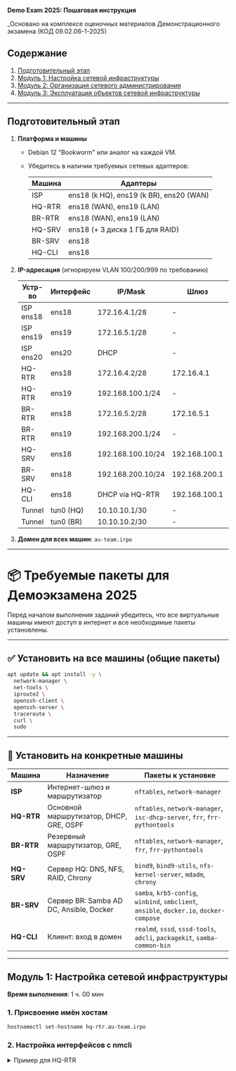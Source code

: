 **Demo Exam 2025: Пошаговая инструкция**

_Основано на комплексе оценочных материалов Демонстрационного экзамена (КОД 09.02.06-1-2025)

## Содержание

1. [Подготовительный этап](#подготовительный-этап)
2. [Модуль 1: Настройка сетевой инфраструктуры](#модуль-1-настройка-сетевой-инфраструктуры)
3. [Модуль 2: Организация сетевого администрирования](#модуль-2-организация-сетевого-администрирования)
4. [Модуль 3: Эксплуатация объектов сетевой инфраструктуры](#модуль-3-эксплуатация-объектов-сетевой-инфраструктуры)

---

## Подготовительный этап

1. **Платформа и машины**
   - Debian 12 "Bookworm" или аналог на каждой VM.
   - Убедитесь в наличии требуемых сетевых адаптеров:

     | Машина    | Адаптеры                                   |
     |-----------|--------------------------------------------|
     | ISP       | ens18 (k HQ), ens19 (k BR), ens20 (WAN)    |
     | HQ-RTR    | ens18 (WAN), ens19 (LAN)                   |
     | BR-RTR    | ens18 (WAN), ens19 (LAN)                   |
     | HQ-SRV    | ens18 (+ 3 диска 1 ГБ для RAID)            |
     | BR-SRV    | ens18                                     |
     | HQ-CLI    | ens18                                     |

2. **IP-адресация** (игнорируем VLAN 100/200/999 по требованию)

   | Устр-во   | Интерфейс     | IP/Mask          | Шлюз          | Комментарий               |
   |-----------|---------------|------------------|---------------|--------------------------|
   | ISP ens18 | ens18         | 172.16.4.1/28    | -             | связь с HQ               |
   | ISP ens19 | ens19         | 172.16.5.1/28    | -             | связь с BR               |
   | ISP ens20 | ens20         | DHCP             | -             | выход в интернет         |
   | HQ-RTR    | ens18         | 172.16.4.2/28    | 172.16.4.1    |                          |
   | HQ-RTR    | ens19         | 192.168.100.1/24 | -             | LAN HQ                   |
   | BR-RTR    | ens18         | 172.16.5.2/28    | 172.16.5.1    |                          |
   | BR-RTR    | ens19         | 192.168.200.1/24 | -             | LAN BR                   |
   | HQ-SRV    | ens18         | 192.168.100.10/24| 192.168.100.1 |                          |
   | BR-SRV    | ens18         | 192.168.200.10/24| 192.168.200.1 |                          |
   | HQ-CLI    | ens18         | DHCP via HQ-RTR  | 192.168.100.1 |                          |
   | Tunnel    | tun0 (HQ)     | 10.10.10.1/30    | -             |                          |
   | Tunnel    | tun0 (BR)     | 10.10.10.2/30    | -             |                          |

3. **Домен для всех машин**: `au-team.irpo`

---

# 📦 Требуемые пакеты для Демоэкзамена 2025

Перед началом выполнения заданий убедитесь, что все виртуальные машины имеют доступ в интернет и все необходимые пакеты установлены.

---

## ✅ Установить на все машины (общие пакеты)

```bash
apt update && apt install -y \
  network-manager \
  net-tools \
  iproute2 \
  openssh-client \
  openssh-server \
  traceroute \
  curl \
  sudo
```

---

## 📌 Установить на конкретные машины

| Машина     | Назначение                                | Пакеты к установке                                                                 |
|------------|-------------------------------------------|-------------------------------------------------------------------------------------|
| **ISP**    | Интернет-шлюз и маршрутизатор             | `nftables`, `network-manager`                                                      |
| **HQ-RTR** | Основной маршрутизатор, DHCP, GRE, OSPF   | `nftables`, `network-manager`, `isc-dhcp-server`, `frr`, `frr-pythontools`         |
| **BR-RTR** | Резервный маршрутизатор, GRE, OSPF        | `nftables`, `network-manager`, `frr`, `frr-pythontools`                            |
| **HQ-SRV** | Сервер HQ: DNS, NFS, RAID, Chrony         | `bind9`, `bind9-utils`, `nfs-kernel-server`, `mdadm`, `chrony`                     |
| **BR-SRV** | Сервер BR: Samba AD DC, Ansible, Docker   | `samba`, `krb5-config`, `winbind`, `smbclient`, `ansible`, `docker.io`, `docker-compose` |
| **HQ-CLI** | Клиент: вход в домен                      | `realmd`, `sssd`, `sssd-tools`, `adcli`, `packagekit`, `samba-common-bin`          |

---

## Модуль 1: Настройка сетевой инфраструктуры

**Время выполнения**: 1 ч. 00 мин 

### 1. Присвоение имён хостам
```bash
hostnamectl set-hostname hq-rtr.au-team.irpo
```

### 2. Настройка интерфейсов с nmcli
<details>
<summary>Пример для HQ-RTR</summary>
```bash
nmcli con add type ethernet con-name WAN ifname ens18 ip4 172.16.4.2/28 gw4 172.16.4.1
nmcli con mod WAN ipv4.dns 8.8.8.8
nmcli con up WAN

nmcli con add type ethernet con-name LAN ifname ens19 ip4 192.168.100.1/24
nmcli con up LAN
```
</details>

### 3. Конфигурация ISP
```bash
nmcli con add type ethernet con-name TO-HQ ifname ens18 ip4 172.16.4.1/28
nmcli con up TO-HQ

nmcli con add type ethernet con-name TO-BR ifname ens19 ip4 172.16.5.1/28
nmcli con up TO-BR

nmcli con add type ethernet con-name WAN-DHCP ifname ens20
nmcli con up WAN-DHCP
```

### 4. Включение IP-форвардинга и NAT (nftables)
Для настройки NAT и включения IP-форвардинга на ваших маршрутизаторах (HQ-RTR и BR-RTR) выполните следующие шаги:

---

## 1. Включаем IP-форвардинг

1. Отредактируйте файл `/etc/sysctl.conf`:
   ```bash
   echo "net.ipv4.ip_forward=1" > /etc/sysctl.conf
   ```
2. Примените настройку:
   ```bash
   sysctl -з
   ```
3. Убедитесь, что forwarding включён:
   ```bash
   sysctl net.ipv4.ip_forward
   # должно быть net.ipv4.ip_forward = 1
   ```

---

# 2. Настройка NAT (MASQUERADE) через iptables

Предположим, ваш «внешний» интерфейс для выхода в Интернет — `enp0s8`. Тогда:

## HQ-RTR

```bash
# Filter таблица
iptables -P INPUT ACCEPT
iptables -P FORWARD ACCEPT
iptables -P OUTPUT ACCEPT

iptables -A FORWARD -i enp0s9  -o enp0s8 -j ACCEPT
iptables -A FORWARD -i enp0s10 -o enp0s8 -j ACCEPT
iptables -A FORWARD -i enp0s9  -o enp0s9 -m state --state RELATED,ESTABLISHED -j ACCEPT
iptables -A FORWARD -i enp0s10 -o enp0s10 -m state --state RELATED,ESTABLISHED -j ACCEPT

# NAT таблица
iptables -t nat -P PREROUTING ACCEPT
iptables -t nat -P INPUT ACCEPT
iptables -t nat -P OUTPUT ACCEPT
iptables -t nat -P POSTROUTING ACCEPT

iptables -t nat -A POSTROUTING -s 192.168.1.0/26 -o enp0s8 -j MASQUERADE
iptables -t nat -A POSTROUTING -s 192.168.2.0/26 -o enp0s8 -j MASQUERADE
```

---

## BR-RTR

```bash
# Filter таблица
iptables -P INPUT ACCEPT
iptables -P FORWARD ACCEPT
iptables -P OUTPUT ACCEPT

iptables -A FORWARD -i enp0s9 -o enp0s8 -m state --state NEW,RELATED,ESTABLISHED -j ACCEPT
iptables -A FORWARD -i enp0s9 -o enp0s9 -m state --state NEW,RELATED,ESTABLISHED -j ACCEPT

# NAT таблица
iptables -t nat -P PREROUTING ACCEPT
iptables -t nat -P INPUT ACCEPT
iptables -t nat -P OUTPUT ACCEPT
iptables -t nat -P POSTROUTING ACCEPT

iptables -t nat -A POSTROUTING -s 192.168.0.0/24 -o enp0s8 -j MASQUERADE
---

## 3. Сохранение правил iptables на Debian

Чтобы правила автоматически подгружались после перезагрузки:

1. Установите пакет для сохранения правил:
   ```bash
   apt update
   apt install -y iptables-persistent
   ```
2. При установке подтвердите сохранение текущих правил.  
   Если правила появились позже, сохраните вручную:
   ```bash
   netfilter-persistent save
   ```

---

## 4. Проверка

1. Просмотреть текущие NAT-правила:
   ```bash
   iptables -t nat -L -n -v
   ```
2. Просмотреть правила FORWARD:
   ```bash
   iptables -L FORWARD -n -v
   ```
3. Проверить доступность из LAN:
   ```bash
   # на HQ-CLI или любой машине из подсети
   ping -c3 8.8.8.8
   curl -I http://example.com
   ```


### 5. GRE-туннель
 Настройка GRE-туннеля через nmtui

В этом файле приведены точные значения полей для двух маршрутизаторов: HQ-RTR и BR-RTR, по текущей схеме.

---

## 1. HQ-RTR (172.16.4.2 ↔ 172.16.5.2)

1. Запустите `nmtui` → **Edit a connection** → выберите ваш IP-tunnel (например, `gre-tun0`) → **Edit**:

   ```text
   Profile name:  gre-tun0
   Device:        tun0

   ── IP tunnel ────────────────
   Mode:          GRE
   Parent:        ens18
   Local IP:      172.16.4.2
   Remote IP:     172.16.5.2
   MTU:           1400

   ── IPv4 CONFIGURATION ───────
   Method:        Manual
   Addresses:     10.10.10.1/30     # туннельный адрес
   Gateway:       (leave empty)    # шлюз не нужен
   DNS servers:   (leave empty)
   ```

2. Сохраните и **Activate** → `gre-tun0`.

---

## 2. BR-RTR (172.16.5.2 ↔ 172.16.4.2)

1. В `nmtui` → **Edit a connection** → ваш туннель → **Edit**:

   ```text
   Profile name:  gre-tun0
   Device:        tun0

   ── IP tunnel ────────────────
   Mode:          GRE
   Parent:        ens18
   Local IP:      172.16.5.2
   Remote IP:     172.16.4.2
   MTU:           1400

   ── IPv4 CONFIGURATION ───────
   Method:        Manual
   Addresses:     10.10.10.2/30
   Gateway:       (leave empty)
   DNS servers:   (leave empty)
   ```

2. Сохраните и **Activate** → `gre-tun0`.

---

После этого интерфейс `tun0` будет автоматически подниматься с нужными параметрами и настройки сохранятся при перезагрузке NetworkManager.


### 6. OSPF (FRR)
```bash
apt install -y frr frr-pythontools
# /etc/frr/daemons: zebra=yes ospfd=yes
systemctl enable --now frr
vtysh <<EOF
conf t
router ospf
 ospf router-id 1.1.1.1       # HQ (BR: 2.2.2.2)
 network 10.10.10.0/30 area 0
 network 192.168.100.0/24 area 0
 passive-interface ens19
 area 0 authentication message-digest
 interface tun0
  ip ospf message-digest-key 1 md5 MySecretPass
exit
write
EOF
```

### 7. DHCP-сервер (HQ-RTR DHCP)
```bash
apt install -y isc-dhcp-server
authoritative;

option domain-name "au-team.irpo";
option domain-name-servers 192.168.1.2, 8.8.8.8;

subnet 192.168.2.0 netmask 255.255.255.240 {
    range 192.168.2.2 192.168.2.14;
    option routers 192.168.2.1;
    option broadcast-address 192.168.2.15;
    option domain-search "au-team.irpo";
}

systemctl enable --now isc-dhcp-server
reboot
```

### 8. DNS-сервер (BIND9)
# Полная настройка BIND9 и резольвера на HQ-SRV

## 1. Установка BIND

```bash
apt update
apt install -y bind9 bind9-utils
```

---

## 2. Основная конфигурация `/etc/bind/named.conf.options`

Добавьте внутрь блока `options { … };` следующие строки:

```conf
options {
    directory "/var/cache/bind";

    recursion yes;
    allow-query { any; };
    forwarders {
        8.8.8.8;
        8.8.4.4;
    };
    dnssec-validation auto;
};
```

---

## 3. Описание зон в `/etc/bind/named.conf.local`

```conf
# Прямая зона
zone "au-team.irpo" {
    type master;
    file "/etc/bind/db.au-team.irpo";
};

# Обратные зоны
zone "1.168.192.in-addr.arpa" {
    type master;
    file "/etc/bind/db.192.168.1";
};

zone "2.168.192.in-addr.arpa" {
    type master;
    file "/etc/bind/db.192.168.2";
};

zone "0.168.192.in-addr.arpa" {
    type master;
    file "/etc/bind/db.192.168.0";
};
```

---

## 4. Содержимое файлов зон

### 4.1 `/etc/bind/db.au-team.irpo`

```zone
$TTL 604800
@    IN SOA  hq-srv.au-team.irpo. admin.au-team.irpo. ( 1 604800 86400 2419200 604800 )
;
@      IN NS    hq-srv.au-team.irpo.

; A-записи
hq-rtr  IN A     172.16.4.2
br-rtr  IN A     172.16.5.2
hq-srv  IN A     192.168.1.2
hq-cli  IN A     192.168.2.2
br-srv  IN A     192.168.0.2

; CNAME-записи
moodle  IN CNAME hq-rtr.au-team.irpo.
wiki    IN CNAME hq-rtr.au-team.irpo.
```

### 4.2 `/etc/bind/db.192.168.1`

```zone
$TTL 604800
@    IN SOA  hq-srv.au-team.irpo. admin.au-team.irpo. ( 2 604800 86400 2419200 604800 )
;
@      IN NS    hq-srv.au-team.irpo.

; PTR-записи
2      IN PTR   hq-srv.au-team.irpo.
```

### 4.3 `/etc/bind/db.192.168.2`

```zone
$TTL 604800
@    IN SOA  hq-srv.au-team.irpo. admin.au-team.irpo. ( 3 604800 86400 2419200 604800 )
;
@      IN NS    hq-srv.au-team.irpo.

; PTR-запись
2      IN PTR   hq-cli.au-team.irpo.
```

### 4.4 `/etc/bind/db.192.168.0`

```zone
$TTL 604800
@    IN SOA  hq-srv.au-team.irpo. admin.au-team.irpo. ( 4 604800 86400 2419200 604800 )
;
@      IN NS    hq-srv.au-team.irpo.

; PTR-запись
2      IN PTR   br-srv.au-team.irpo.
```

---

## 5. Проверка и запуск DNS

```bash
# Проверка синтаксиса
named-checkconf
named-checkzone au-team.irpo       /etc/bind/db.au-team.irpo
named-checkzone 1.168.192.in-addr.arpa /etc/bind/db.192.168.1
named-checkzone 2.168.192.in-addr.arpa /etc/bind/db.192.168.2
named-checkzone 0.168.192.in-addr.arpa /etc/bind/db.192.168.0

# Запуск и автозапуск
systemctl enable --now bind9
```

---

## 6. Настройка `resolv.conf`

Добавьте в начало `/etc/resolv.conf`:

```text
search au-team.irpo
nameserver 127.0.0.1
```

---

## 7. Тестирование

```bash
# Локальные запросы к BIND
dig @127.0.0.1 hq-rtr.au-team.irpo A +short
dig @127.0.0.1 -x 192.168.2.2 +short

# Проверка внешней резолюции через форвардер
dig @127.0.0.1 example.com +short

# Проверка ping по имени
ping -c3 hq-rtr.au-team.irpo
```

---

## Модуль 2: Организация сетевого администрирования

**Время выполнения**: 1 ч. 30 мин 

### 1. Samba AD DC (BR-SRV)
```bash
apt install -y samba krb5-config winbind smbclient
samba-tool domain provision --use-rfc2307 --interactive
cp /var/lib/samba/private/krb5.conf /etc/
systemctl unmask samba-ad-dc && systemctl enable --now samba-ad-dc
```

### 2. Вход клиента в домен (HQ-CLI)
```bash
apt install -y realmd sssd sssd-tools adcli packagekit samba-common-bin
realm join --user=administrator au-team.irpo
```

### 3. RAID 5 + NFS (HQ-SRV)
```bash
apt install -y mdadm nfs-kernel-server
mdadm --create /dev/md0 --level=5 --raid-devices=3 /dev/sdb /dev/sdc /dev/sdd
mkfs.ext4 /dev/md0 && echo "/dev/md0 /raid5 ext4 defaults 0 0" >> /etc/fstab
mkdir -p /raid5/nfs && chown nobody:nogroup /raid5/nfs
echo "/raid5/nfs 192.168.100.0/24(rw,sync,no_subtree_check)" >> /etc/exports
exportfs -a && systemctl restart nfs-kernel-server
```

### 4. Chrony NTP
```bash
apt install -y chrony
# /etc/chrony/chrony.conf: local stratum 5, allow 192.168.0.0/16
systemctl restart chrony
# Клиенты: server hq-rtr.au-team.irpo iburst
```

### 5. Ansible (BR-SRV)
```bash
apt install -y ansible
cat <<EOF > /etc/ansible/hosts
[routers]
hq-rtr.au-team.irpo
br-rtr.au-team.irpo

[servers]
hq-srv.au-team.irpo
br-srv.au-team.irpo

[clients]
hq-cli.au-team.irpo

[all:vars]
ansible_user=net_admin
ansible_ssh_pass=P@$$word
ansible_become_pass=P@$$word
EOF

ansible all -m ping
```

### 6. Docker + MediaWiki (BR-SRV)
```bash
apt install -y docker.io docker-compose
docker run -d -p 8080:80 --name mediawiki mediawiki
```
